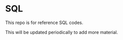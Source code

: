 # SQL
This repo is for reference SQL codes.

This will be updated periodically to add more material.
